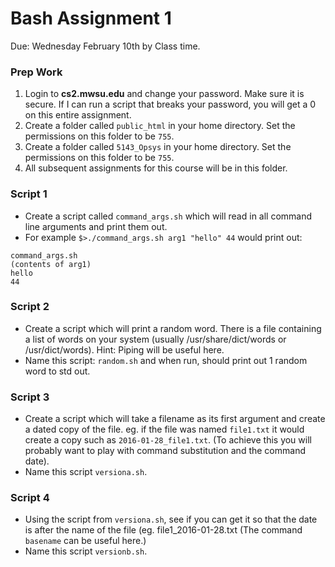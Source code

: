 # Bash Assignment 1
Due: Wednesday February 10th by Class time.


### Prep Work

1. Login to **cs2.mwsu.edu** and change your password. Make sure it is secure. If I can run a script that breaks your password, you will get a 0 on this entire assignment.
2. Create a folder called `public_html` in your home directory. Set the permissions on this folder to be `755`.
3. Create a folder called `5143_Opsys` in your home directory. Set the permissions on this folder to be `755`.
4. All subsequent assignments for this course will be in this folder.


### Script 1

- Create a script called `command_args.sh` which will read in all command line arguments and print them out.
- For example `$>./command_args.sh arg1 "hello" 44` would print out:

```
command_args.sh
(contents of arg1)
hello
44
```



### Script 2


- Create a script which will print a random word. There is a file containing a list of words on your system (usually /usr/share/dict/words or /usr/dict/words). Hint: Piping will be useful here.
- Name this script: `random.sh` and when run, should print out 1 random word to std out.

### Script 3 

- Create a script which will take a filename as its first argument and create a dated copy of the file. eg. if the file was named `file1.txt` it would create a copy such as `2016-01-28_file1.txt`. (To achieve this you will probably want to play with command substitution and the command date).
- Name this script `versiona.sh`.

### Script 4

- Using the script from `versiona.sh`, see if you can get it so that the date is after the name of the file (eg. file1_2016-01-28.txt (The command `basename` can be useful here.)
- Name this script `versionb.sh`. 
